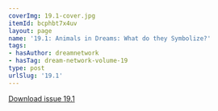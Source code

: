 ```yaml
---
coverImg: 19.1-cover.jpg
itemId: bcphbt7x4uv
layout: page
name: '19.1: Animals in Dreams: What do they Symbolize?'
tags:
- hasAuthor: dreamnetwork
- hasTag: dream-network-volume-19
type: post
urlSlug: '19.1'
---
```

<a href="../files/pdfs/Volume_19/19.1-Dream-Network-Vol-19-No-1.pdf" download="">Download issue 19.1</a>